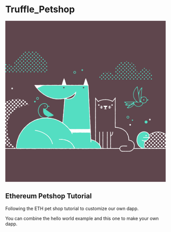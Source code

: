 # Truffle_Petshop

![Image of Yaktocat](box-img-lg.png?raw=true "Petshop")

## Ethereum Petshop Tutorial

Following the ETH pet shop tutorial to customize our own dapp. 

You can combine the hello world example and this one to make your own dapp.